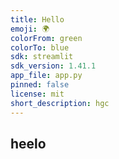 ```yaml
---
title: Hello
emoji: 🌍
colorFrom: green
colorTo: blue
sdk: streamlit
sdk_version: 1.41.1
app_file: app.py
pinned: false
license: mit
short_description: hgc
---
```


## heelo
